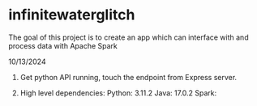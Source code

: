 # infinitewaterglitch 

The goal of this project is to create an app which can interface with and process data with Apache Spark 


10/13/2024

1. Get python API running, touch the endpoint from Express server.



1. High level dependencies: 
Python: 3.11.2
Java: 17.0.2
Spark: 
